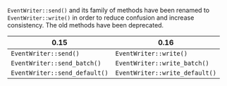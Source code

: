 `EventWriter::send()` and its family of methods have been renamed to `EventWriter::write()` in order to reduce confusion and increase consistency. The old methods have been deprecated.

|0.15|0.16|
|-|-|
|`EventWriter::send()`|`EventWriter::write()`|
|`EventWriter::send_batch()`|`EventWriter::write_batch()`|
|`EventWriter::send_default()`|`EventWriter::write_default()`|
